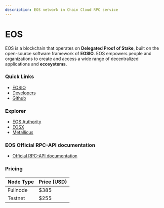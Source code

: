 ```yaml
---
description: EOS network in Chain Cloud RPC service
---
```


# EOS

EOS is a blockchain that operates on **Delegated Proof of Stake**, built on the open-source software framework of **EOSIO**. EOS empowers people and organizations to create and access a wide range of decentralized applications and **ecosystems**.

### **Quick Links**[​](https://docs.chain.com/docs/cloud/supported-chains/eos#quick-links) <a href="#quick-links" id="quick-links"></a>

* [EOSIO](https://eos.io/)
* [Developers](https://developer.eos.io/)
* [Github](https://github.com/EOSIO)

### Explorer[​](https://docs.chain.com/docs/cloud/supported-chains/eos/#explorer) <a href="#explorer" id="explorer"></a>

* [EOS Authority](https://eosauthority.com/)
* [EOSX](https://eosx.io)
* [Metallicus](https://blocks.io)

### EOS Official RPC-API documentation[​](https://docs.chain.com/docs/cloud/supported-chains/eos/#eos-official-rpc-api-documentation) <a href="#eos-official-rpc-api-documentation" id="eos-official-rpc-api-documentation"></a>

* [Official RPC-API documentation](https://developer.eos.io/manuals/eos/v2.1/rpc_apis/index)

### Pricing[​](https://docs.chain.com/docs/cloud/supported-chains/eos/#pricing) <a href="#pricing" id="pricing"></a>

| Node Type             | Price (USD)          |
| --------------------- | ---------------------|
| Fullnode              | $385                 |
| Testnet               | $255                 |